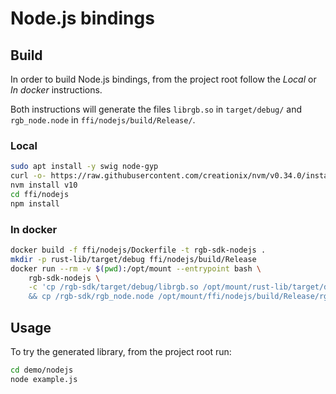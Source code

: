 # Node.js bindings

## Build

In order to build Node.js bindings, from the project root follow the _Local_ or
_In docker_ instructions.

Both instructions will generate the files `librgb.so` in `target/debug/`
and `rgb_node.node` in `ffi/nodejs/build/Release/`.

### Local

```bash
sudo apt install -y swig node-gyp
curl -o- https://raw.githubusercontent.com/creationix/nvm/v0.34.0/install.sh | bash
nvm install v10
cd ffi/nodejs
npm install
```

### In docker

```bash
docker build -f ffi/nodejs/Dockerfile -t rgb-sdk-nodejs .
mkdir -p rust-lib/target/debug ffi/nodejs/build/Release
docker run --rm -v $(pwd):/opt/mount --entrypoint bash \
    rgb-sdk-nodejs \
    -c 'cp /rgb-sdk/target/debug/librgb.so /opt/mount/rust-lib/target/debug/librgb.so \
    && cp /rgb-sdk/rgb_node.node /opt/mount/ffi/nodejs/build/Release/rgb_node.node'
```

## Usage

To try the generated library, from the project root run:
```bash
cd demo/nodejs
node example.js
```

